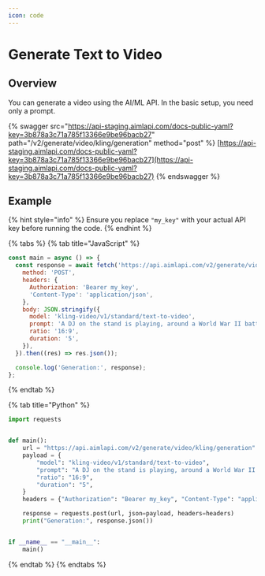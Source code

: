 ```yaml
---
icon: code
---
```


# Generate Text to Video

## Overview

You can generate a video using the AI/ML API. In the basic setup, you need only a prompt.

{% swagger src="https://api-staging.aimlapi.com/docs-public-yaml?key=3b878a3c71a785f13366e9be96bacb27" path="/v2/generate/video/kling/generation" method="post" %}
[https://api-staging.aimlapi.com/docs-public-yaml?key=3b878a3c71a785f13366e9be96bacb27](https://api-staging.aimlapi.com/docs-public-yaml?key=3b878a3c71a785f13366e9be96bacb27)
{% endswagger %}

## Example

{% hint style="info" %}
Ensure you replace `"my_key"` with your actual API key before running the code.
{% endhint %}

{% tabs %}
{% tab title="JavaScript" %}
```javascript
const main = async () => {
  const response = await fetch('https://api.aimlapi.com/v2/generate/video/kling/generation', {
    method: 'POST',
    headers: {
      Authorization: 'Bearer my_key',
      'Content-Type': 'application/json',
    },
    body: JSON.stringify({
      model: 'kling-video/v1/standard/text-to-video',
      prompt: 'A DJ on the stand is playing, around a World War II battlefield, lots of explosions, thousands of dancing soldiers, between tanks shooting, barbed wire fences, lots of smoke and fire, black and white old video: hyper realistic, photorealistic, photography, super detailed, very sharp, on a very white background',
      ratio: '16:9',
      duration: '5',
    }),
  }).then((res) => res.json());

  console.log('Generation:', response);
};
```
{% endtab %}

{% tab title="Python" %}
```python
import requests


def main():
    url = "https://api.aimlapi.com/v2/generate/video/kling/generation"
    payload = {
        "model": "kling-video/v1/standard/text-to-video",
        "prompt": "A DJ on the stand is playing, around a World War II battlefield, lots of explosions, thousands of dancing soldiers, between tanks shooting, barbed wire fences, lots of smoke and fire, black and white old video: hyper realistic, photorealistic, photography, super detailed, very sharp, on a very white background",
        "ratio": "16:9",
        "duration": "5",
    }
    headers = {"Authorization": "Bearer my_key", "Content-Type": "application/json"}

    response = requests.post(url, json=payload, headers=headers)
    print("Generation:", response.json())


if __name__ == "__main__":
    main()

```
{% endtab %}
{% endtabs %}
